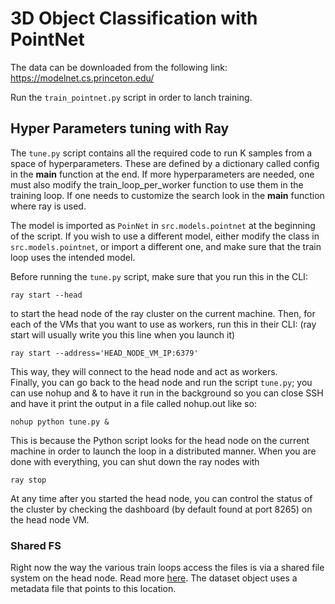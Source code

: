 # 3D Object Classification with PointNet


The data can be downloaded from the following link: https://modelnet.cs.princeton.edu/

Run the `train_pointnet.py` script in order to lanch training. 
## Hyper Parameters tuning with Ray

The `tune.py` script contains all the required code to run K samples from a space of hyperparameters.
These are defined by a dictionary called config in the __main__ function at the end.
If more hyperparameters are needed, one must also modify the train_loop_per_worker function to
use them in the training loop. If one needs to customize the search look in the __main__ function where ray is used.

The model is imported as `PoinNet` in `src.models.pointnet` at the beginning of the script. If you wish to use 
a different model, either modify the class in `src.models.pointnet`, or import a different one, and make sure
that the train loop uses the intended model.

Before running the `tune.py` script, make sure that you run this in the CLI:
```
ray start --head
```
to start the head node of the ray cluster on the current machine. Then, for each of the VMs
that you want to use as workers, run this in their CLI: (ray start will usually write you this line when you launch it)

```
ray start --address='HEAD_NODE_VM_IP:6379'
```

This way, they will connect to the head node and act as workers.  
Finally, you can go back to the head node and run the script `tune.py`; 
you can use nohup and & to have it run in the background so you can close SSH
and have it print the output in a file called nohup.out like so:

```
nohup python tune.py &
```

This is because the Python script looks for the head node on the current machine
in order to launch the loop in a distributed manner.
When you are done with everything, you can shut down the ray nodes with 
```
ray stop
```

At any time after you started the head node, you can control the status of the cluster by checking the dashboard (by default found at port 8265) on the head node VM.

### Shared FS

Right now the way the various train loops access the files is via a shared file system on the head node. Read more [here](https://wiki.ubuntu-it.org/Server/Nfs). The dataset object uses a metadata file that points to this location. 
